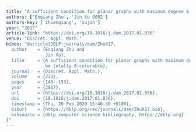 ```yaml
---
title: "A sufficient condition for planar graphs with maximum degree 6 to be totally 8-colorable"
authors: ['Enqiang Zhu', 'Jin Xu 0002']
authors-key: ['zhuenqiang', 'xujin']
year: "2017"
article-link: "https://doi.org/10.1016/j.dam.2017.01.036"
venue: "Discret. Appl. Math."
bibex: "@article{DBLP:journals/dam/ZhuX17,
  author    = {Enqiang Zhu and
               Jin Xu},
  title     = {A sufficient condition for planar graphs with maximum degree 6 to
               be totally 8-colorable},
  journal   = {Discret. Appl. Math.},
  volume    = {223},
  pages     = {148--153},
  year      = {2017},
  url       = {https://doi.org/10.1016/j.dam.2017.01.036},
  doi       = {10.1016/j.dam.2017.01.036},
  timestamp = {Thu, 20 Feb 2020 15:46:30 +0100},
  biburl    = {https://dblp.org/rec/journals/dam/ZhuX17.bib},
  bibsource = {dblp computer science bibliography, https://dblp.org}
}"
---
```

